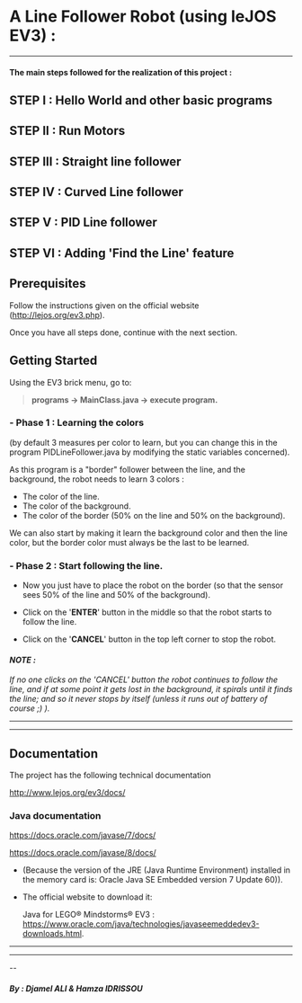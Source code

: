 # A Line Follower Robot (using leJOS EV3) :
___
  #### The main steps followed for the realization of this project :
## STEP I : Hello World and other basic programs

## STEP II : Run Motors

## STEP III : Straight line follower

## STEP IV : Curved Line follower

## STEP V : PID Line follower

## STEP VI : Adding 'Find the Line' feature

## Prerequisites

Follow the instructions given on the official website (http://lejos.org/ev3.php).

Once you have all steps done, continue with the next section.

## Getting Started

Using the EV3 brick menu, go to:

> **programs -> MainClass.java -> execute program.**

### - Phase 1 : Learning the colors 

(by default 3 measures per color to learn, but you can change this in the program PIDLineFollower.java by modifying the static variables concerned).

As this program is a "border" follower between the line, and the background, the robot needs to learn 3 colors :
* The color of the line.
* The color of the background.
* The color of the border (50% on the line and 50% on the background).

We can also start by making it learn the background color and then the line color, but the border color must always be the last to be learned.

### - Phase 2 : Start following the line.

* Now you just have to place the robot on the border (so that the sensor sees 50% of the line and 50% of the background).

* Click on the '**ENTER**' button in the middle so that the robot starts to follow the line.


* Click on the '**CANCEL**' button in the top left corner to stop the robot.

#### _NOTE :_ 
 _If no one clicks on the 'CANCEL' button the robot continues to follow the line, and if at some point it gets lost in the background, it spirals until it finds the line; and so it never stops by itself (unless it runs out of battery of course ;) )._

___
___

## Documentation

The project has the following technical documentation

http://www.lejos.org/ev3/docs/

### Java documentation

https://docs.oracle.com/javase/7/docs/

https://docs.oracle.com/javase/8/docs/

- (Because the version of the JRE (Java Runtime Environment) installed in the memory card is: Oracle Java SE Embedded version 7 Update 60)).
- The official website to download it:

  Java for LEGO® Mindstorms® EV3 : https://www.oracle.com/java/technologies/javaseemeddedev3-downloads.html.

___
___
--
##### By : Djamel ALI & Hamza IDRISSOU
